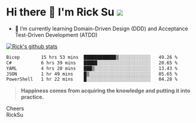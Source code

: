 # Hi there 👋 I'm Rick Su ![](https://komarev.com/ghpvc/?username=ricksu978)
<!--
**ricksu978/ricksu978** is a ✨ _special_ ✨ repository because its `README.md` (this file) appears on your GitHub profile.

Here are some ideas to get you started:

- 🔭 I’m currently working on ...
-->
- 🌱 I’m currently learning Domain-Driven Design (DDD) and Acceptance Test-Driven Development (ATDD)
<!--
- 👯 I’m looking to collaborate on ...
- 🤔 I’m looking for help with ...
- 💬 Ask me about ...
- 📫 How to reach me: ...
- 😄 Pronouns: ...
- ⚡ Fun fact: ...
-->
[![Rick's github stats](https://github-readme-stats.vercel.app/api?username=ricksu978&theme=dark)](https://github.com/ricksu978/ricksu978)

<!--START_SECTION:waka-->

```txt
Bicep        15 hrs 53 mins  ████████████▒░░░░░░░░░░░░   49.26 %
C#           6 hrs 39 mins   █████░░░░░░░░░░░░░░░░░░░░   20.65 %
YAML         4 hrs 20 mins   ███▒░░░░░░░░░░░░░░░░░░░░░   13.43 %
JSON         1 hr 49 mins    █▒░░░░░░░░░░░░░░░░░░░░░░░   05.65 %
PowerShell   1 hr 22 mins    █░░░░░░░░░░░░░░░░░░░░░░░░   04.28 %
```

<!--END_SECTION:waka-->

> **Happiness comes from acquiring the knowledge and putting it into practice.**

Cheers  
RickSu 
